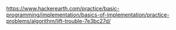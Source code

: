 https://www.hackerearth.com/practice/basic-programming/implementation/basics-of-implementation/practice-problems/algorithm/lift-trouble-7e3bc27d/
